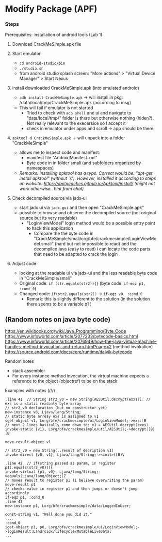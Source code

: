 # Modify Package (APF)

### Steps

Prerequisites: installation of android tools (Lab 1)

1. Download CrackMeSimple.apk file
2. Start emulator
    - `cd android-studio/bin`
    - `./studio.sh`
    - from android studio splash screen: "More actions" > "Virtual Device Manager" >  Start Nexus

3. install downloaded CrackMeSimple.apk (into emulated android)
    - `adb install CrackMeSimple.apk` -> will install in pkg: /data/local/tmp/CrackMeSimple.apk (according to msg)
    - This will fail if emulator is not started
        - Tried to check with `adb shell` and ui and navigate to "data/local/tmp/" folder is there but otherwise nothing (hiden?). Not really relevant to the execersice so I accept it
        - check in emulator under apps and scroll -> app should be there

4. `apktool d CrackMeSimple.apk` -> will unpack into a folder "CrackMeSimple"
    - allows me to inspect code and manifest: 
        -  manifest file "AndroidManifest.xml"
        - Byte code in in folder smali (and subfolders organized by namespaces)
    - *Remarks: installing apktool has a typo. Correct would be: "apt-get install apktool" (without 's'). However, installed it according to steps on website: https://ibotpeaches.github.io/Apktool/install/  (might not work otherwise.. hint from chat)*


5. Check decompiled source via jadx-ui
    - start jadx ui via `jadx-gui` and then open "CrackMeSimple.apk"
    - possible to browse and observe the decompiled source (not original source but its very readable)
        - "LoginViewModel" login method would be a possible entry point to hack this application
            - Compare the the byte code in "CrackMeSimple/smali/org/bfe/crackmesimple/LoginViewModel.smali" (hard but not impossible to read) and the decompiled java (easy to read) i can locate the code parts that need to be adapted to crack the login 

6. Adjust code
    - locking at the readable ui via jadx-ui and the less readable byte code in "CrackMeSimple/smali" 
    - Original code: `if (str.equals(str2)){}`   (byte code: `if-eqz p1, :cond_0`)
    - Changed code: `if(str2.equals(str2))` -> `if-eqz v0, :cond_0`
        - Remark: this is slightly different to the solution (in the solution there seems to be a variable p1 )


## (Random notes on java byte code)
https://en.wikibooks.org/wiki/Java_Programming/Byte_Code 
https://www.infoworld.com/article/2077233/bytecode-basics.html
https://www.infoworld.com/article/2076949/how-the-java-virtual-machine-handles-method-invocation-and-return.html?page=2 (method invokation)
https://source.android.com/docs/core/runtime/dalvik-bytecode

Random notes
- stack assembler
- For every instance method invocation, the virtual machine expects a reference to the object (objectref) to be on the stack


Examples with notes (///)
```
.line 41  // String str2_v0 = new String(AESUtil.decrypt(exxs)); // exs is a static readonly byte array
// str2_v0 declaration (but no constructor yet)
new-instance v0, Ljava/lang/String;
// static byte arreay exs is assigned to v1
sget-object v1, Lorg/bfe/crackmesimple/ui/LoginViewModel;->exs:[B
// next 2 lines basically come down to: v1 = AESUtil.decrypt(exxs)
invoke-static {v1}, Lorg/bfe/crackmesimple/util/AESUtil;->decrypt([B)[B

move-result-object v1

// str2_v0 = new String(..result of decription v1)
invoke-direct {v0, v1}, Ljava/lang/String;-><init>([B)V

.line 42  // if(string passed as param, in register p1).equals(str2_v0))){
invoke-virtual {p1, v0}, Ljava/lang/String;->equals(Ljava/lang/Object;)Z
// moves result to register p1 (i believe overwriting the param)
move-result p1
// checks value in register p1 and then jumps or doesn't jump accordingly
if-eqz p1, :cond_0
.line 43
new-instance p1, Lorg/bfe/crackmesimple/data/LoggedInUser;

const-string v1, "Well done you did it."
....
:cond_0
iget-object p1, p0, Lorg/bfe/crackmesimple/ui/LoginViewModel;->loginResult:Landroidx/lifecycle/MutableLiveData;
...

```